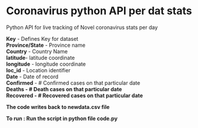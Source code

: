 # Coronavirus python API per dat stats
Python API for live tracking of Novel coronavirus stats per day 

<b>Key</b> - Defines Key for dataset  
<b>Province/State</b> - Province name  
<b>Country</b> - Country Name  
<b>latitude</b>- latitude coordinate  
<b>longitude</b> - longitude coordinate  
<b>loc_id</b> - Location identifier  
<b>Date</b> - Date of record  
<b>Confirmed</b> - # Confirmed cases on that particular date  
<b>Deaths<b> - # Death cases on that particular date  
<b>Recovered</b> - # Recovered cases on that particular date  

The code writes back to newdata.csv file  

To run :
Run the script in python file code.py 
